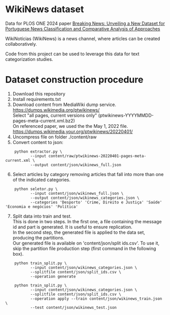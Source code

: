 # WikiNews dataset

Data for PLOS ONE 2024 paper [Breaking News: Unveiling a New Dataset for Portuguese News Classification and Comparative Analysis of Approaches](https://journals.plos.org/plosone/)

WikiNotícias (WikiNews) is a news channel, where articles can be created collaboratively.

Code from this project can be used to leverage this data for text categorization studies.


# Dataset construction procedure


1. Download this repository
2. Install requirements.txt
3. Download content from MediaWiki dump service.\
https://dumps.wikimedia.org/ptwikinews/ \
Select "all pages, current versions only" (ptwikinews-YYYYMMDD-pages-meta-current.xml.bz2) \
On referenced paper, we used the the May 1, 2022 file. \
https://dumps.wikimedia.your.org/ptwikinews/20220401/
4. Uncompress file on folder ./content/raw
5. Convert content to json:
```
    python extractor.py \
           --input content/raw/ptwikinews-20220401-pages-meta-current.xml \
           --output content/json/wikinews_full.json 
```
6. Select articles by category removing articles that fall into more than one of the indicated categories.
```
    python seletor.py \
           --input content/json/wikinews_full.json \
           --output content/json/wikinews_categories.json \
           --categories 'Desporto' 'Crime, Direito e Justiça' 'Saúde' 'Economia e negócios' 'Política'
```

7. Split data into train and test. \
This is done in two steps. In the first one, a file containing the message id and part is generated. It is useful to ensure replication.\
In the second step, the generated file is applied to the data set, producing the partitions.\
Our generated file is available on 'content/json/split ids.csv'. To use it, skip the partition file production step (first command in the following box).
```
    python train_split.py \
           --input content/json/wikinews_categories.json \
           --splitfile content/json/split_ids.csv \
           --operation generate

    python train_split.py \
           --input content/json/wikinews_categories.json \
           --splitfile content/json/split_ids.csv \
           --operation apply --train content/json/wikinews_train.json \
           --test content/json/wikinews_test.json
```

